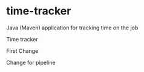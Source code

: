# time-tracker
Java (Maven) application for tracking time on the job

Time tracker

First Change

Change for pipeline
